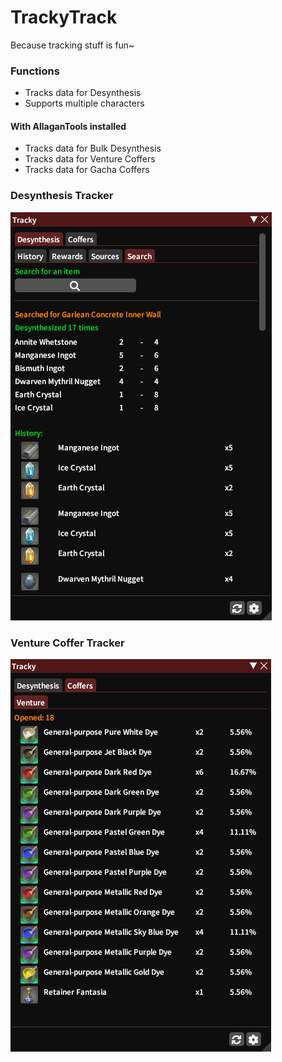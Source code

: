 # TrackyTrack
Because tracking stuff is fun~

### Functions 
+ Tracks data for Desynthesis
+ Supports multiple characters

#### With AllaganTools installed
+ Tracks data for Bulk Desynthesis
+ Tracks data for Venture Coffers
+ Tracks data for Gacha Coffers

### Desynthesis Tracker
![desynthesis](TrackyTrack/images/desynthesis.png)

### Venture Coffer Tracker
![coffer](TrackyTrack/images/venturecoffer.png)

